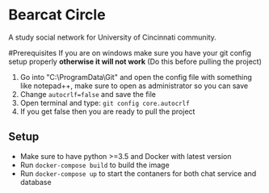 # Bearcat Circle

A study social network for University of Cincinnati community.

#Prerequisites
If you are on windows make sure you have your git config setup properly **otherwise it will not work**
(Do this before pulling the project)

1. Go into "C:\ProgramData\Git" and open the config file with something like notepad++, make sure to open as administrator so you can save
2. Change ```autocrlf=false``` and save the file
3. Open terminal and type: ```git config core.autocrlf```
4. If you get false then you are ready to pull the project

## Setup
- Make sure to have python >=3.5 and Docker with latest version
- Run `docker-compose build` to build the image
- Run `docker-compose up` to start the contaners for both chat service and database